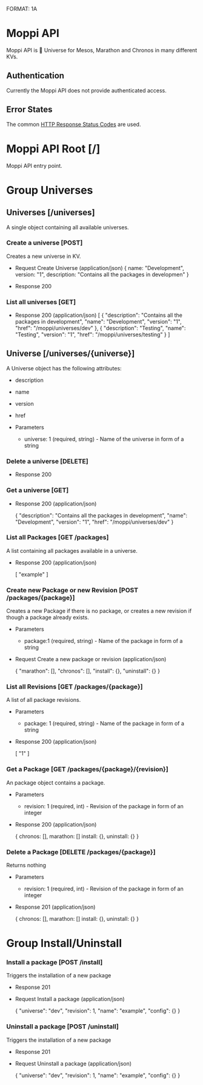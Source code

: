 FORMAT: 1A

# Moppi API
Moppi API is 🌟 Universe for Mesos, Marathon and Chronos in many different KVs.

## Authentication
Currently the Moppi API does not provide authenticated access.

## Error States
The common [HTTP Response Status Codes](https://github.com/for-GET/know-your-http-well/blob/master/status-codes.md) are used.

# Moppi API Root [/]
Moppi API entry point.

# Group Universes

## Universes [/universes]
A single object containing all available universes.

### Create a universe [POST]

Creates a new universe in KV.

+ Request Create Universe (application/json)
    {
        name: "Development",
        version: "1",
        description: "Contains all the packages in developmen"
    }

+ Response 200

### List all universes [GET]

+ Response 200 (application/json)
    [
        {
            "description": "Contains all the packages in development",
            "name": "Development",
            "version": "1",
            "href": "/moppi/universes/dev"
        },
        {
            "description": "Testing",
            "name": "Testing",
            "version": "1",
            "href": "/moppi/universes/testing"
        }
    ]

## Universe [/universes/{universe}]

A Universe object has the following attributes:

+ description
+ name
+ version
+ href

+ Parameters
    + universe: 1 (required, string) - Name of the universe in form of a string

### Delete a universe [DELETE]

+ Response 200

### Get a universe [GET]

+ Response 200 (application/json)

    {
        "description": "Contains all the packages in development",
        "name": "Development",
        "version": "1",
        "href": "/moppi/universes/dev"
    }

### List all Packages [GET /packages]

A list containing all packages available in a universe.

+ Response 200 (application/json)

    [
        "example"
    ]

### Create new Package or new Revision [POST /packages/{package}]

Creates a new Package if there is no package, or creates a new revision if though a package already exists.

+ Parameters
    + package:1 (required, string) - Name of the package in form of a string

+ Request Create a new package or revision (application/json)

    {
        "marathon": [],
        "chronos": [],
        "install": {},
        "uninstall": {}
    }

### List all Revisions [GET /packages/{package}]

A list of all package revisions.

+ Parameters
    + package: 1 (required, string) - Name of the package in form of a string

+ Response 200 (application/json)

    [
        "1"
    ]

### Get a Package [GET /packages/{package}/{revision}]

An package object contains a package.

+ Parameters
    + revision: 1 (required, int) - Revision of the package in form of an integer

+ Response 200 (application/json)

    {
        chronos: [],
        marathon: []
        install: {},
        uninstall: {}
    }

### Delete a Package [DELETE /packages/{package}]

Returns nothing

+ Parameters
    + revision: 1 (required, int) - Revision of the package in form of an integer

+ Response 201 (application/json)

    {
        chronos: [],
        marathon: []
        install: {},
        uninstall: {}
    }

# Group Install/Uninstall 

### Install a package [POST /install]

Triggers the installation of a new package

+ Response 201

+ Request Install a package (application/json)

    {
        "universe": "dev",
        "revision": 1,
        "name": "example",
        "config": {}
    }

### Uninstall a package [POST /uninstall]

Triggers the installation of a new package

+ Response 201

+ Request Uninstall a package (application/json)

    {
        "universe": "dev",
        "revision": 1,
        "name": "example",
        "config": {}
    }
